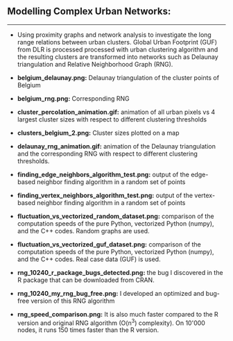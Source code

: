 ## Modelling Complex Urban Networks:
---
* Using proximity graphs and network analysis to investigate the long range relations between urban clusters. Global Urban Footprint (GUF) from DLR is processed processed with urban clustering algorithm and the resulting clusters are transformed into networks such as Delaunay triangulation and Relative Neighborhood Graph (RNG).

* **belgium_delaunay.png:** Delaunay triangulation of the cluster points of Belgium

* **belgium_rng.png:** Corresponding RNG

* **cluster_percolation_animation.gif:** animation of all urban pixels vs 4 largest cluster sizes with respect to different clustering thresholds

* **clusters_belgium_2.png:** Cluster sizes plotted on a map

* **delaunay_rng_animation.gif:** animation of the Delaunay triangulation and the corresponding RNG with respect to different clustering thresholds.

* **finding_edge_neighbors_algorithm_test.png:** output of the edge-based neighbor finding algorithm in a random set of points

* **finding_vertex_neighbors_algorithm_test.png:** output of the vertex-based neighbor finding algorithm in a random set of points

* **fluctuation_vs_vectorized_random_dataset.png:** comparison of the computation speeds of the pure Python, vectorized Python (numpy), and the C++ codes. Random graphs are used.

* **fluctuation_vs_vectorized_guf_dataset.png:** comparison of the computation speeds of the pure Python, vectorized Python (numpy), and the C++ codes. Real case data (GUF) is used.

* **rng_10240_r_package_bugs_detected.png:** the bug I discovered in the R package that can be downloaded from CRAN.

* **rng_10240_my_rng_bug_free.png:**  I developed an optimized and bug-free version of this RNG algorithm

* **rng_speed_comparison.png:** It is also much faster compared to the R version and original RNG algorithm (O(n<sup>3</sup>) complexity). On 10'000 nodes, it runs 150 times faster than the R version.

  
  
  








